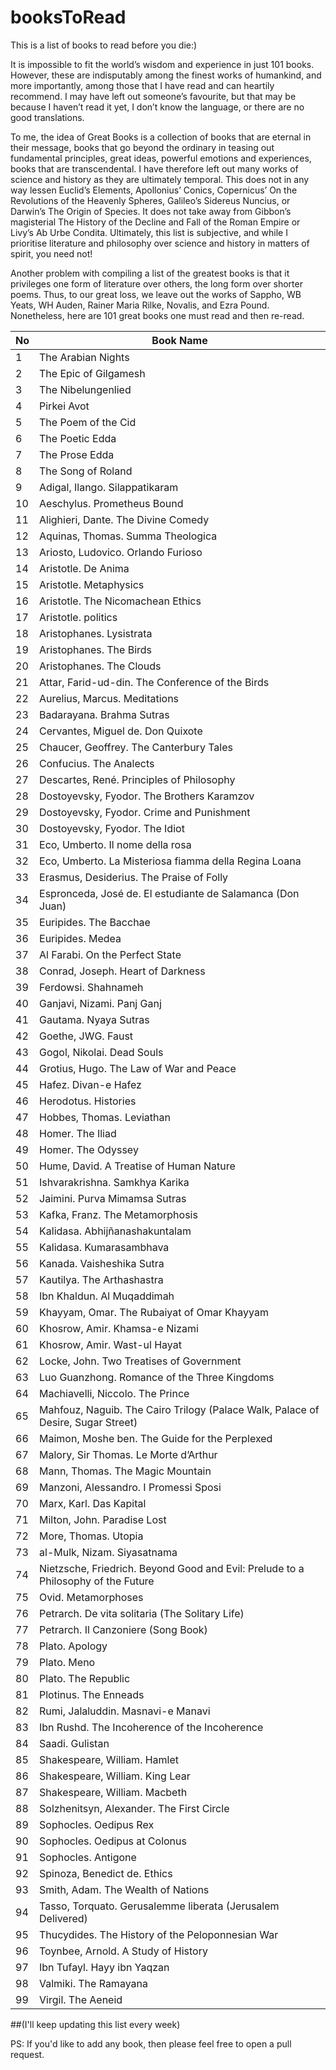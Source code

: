 # booksToRead

This is a list of books to read before you die:)

It is impossible to fit the world’s wisdom and experience in just 101 books. However, these are indisputably among the finest works of humankind, and more importantly, among those that I have read and can heartily recommend. I may have left out someone’s favourite, but that may be because I haven’t read it yet, I don’t know the language, or there are no good translations.

To me, the idea of Great Books is a collection of books that are eternal in their message, books that go beyond the ordinary in teasing out fundamental principles, great ideas, powerful emotions and experiences, books that are transcendental. I have therefore left out many works of science and history as they are ultimately temporal. This does not in any way lessen Euclid’s Elements, Apollonius’ Conics, Copernicus’ On the Revolutions of the Heavenly Spheres, Galileo’s Sidereus Nuncius, or Darwin’s The Origin of Species. It does not take away from Gibbon’s magisterial The History of the Decline and Fall of the Roman Empire or Livy’s Ab Urbe Condita. Ultimately, this list is subjective, and while I prioritise literature and philosophy over science and history in matters of spirit, you need not!

Another problem with compiling a list of the greatest books is that it privileges one form of literature over others, the long form over shorter poems. Thus, to our great loss, we leave out the works of Sappho, WB Yeats, WH Auden, Rainer Maria Rilke, Novalis, and Ezra Pound. Nonetheless, here are 101 great books one must read and then re-read.



No | Book Name
------------ | -------------
1 | The Arabian Nights
2 | The Epic of Gilgamesh
3 | The Nibelungenlied
4 | Pirkei Avot
5 | The Poem of the Cid
6 | The Poetic Edda
7 | The Prose Edda
8 | The Song of Roland
9 | Adigal, Ilango. Silappatikaram
10 | Aeschylus. Prometheus Bound
11 | Alighieri, Dante. The Divine Comedy
12 | Aquinas, Thomas. Summa Theologica
13 | Ariosto, Ludovico. Orlando Furioso
14 | Aristotle. De Anima
15 | Aristotle. Metaphysics
16 | Aristotle. The Nicomachean Ethics
17 | Aristotle. politics
18 | Aristophanes. Lysistrata
19 | Aristophanes. The Birds
20 | Aristophanes. The Clouds
21 | Attar, Farid-ud-din. The Conference of the Birds
22 | Aurelius, Marcus. Meditations
23 | Badarayana. Brahma Sutras
24 | Cervantes, Miguel de. Don Quixote
25 | Chaucer, Geoffrey. The Canterbury Tales
26 | Confucius. The Analects
27 | Descartes, René. Principles of Philosophy
28 | Dostoyevsky, Fyodor. The Brothers Karamzov
29 | Dostoyevsky, Fyodor. Crime and Punishment
30 | Dostoyevsky, Fyodor. The Idiot
31 | Eco, Umberto. Il nome della rosa
32 | Eco, Umberto. La Misteriosa fiamma della Regina Loana
33 | Erasmus, Desiderius. The Praise of Folly
34 | Espronceda, José de. El estudiante de Salamanca (Don Juan)
35 | Euripides. The Bacchae
36 | Euripides. Medea
37 | Al Farabi. On the Perfect State
38 | Conrad, Joseph. Heart of Darkness
39 | Ferdowsi. Shahnameh
40 | Ganjavi, Nizami. Panj Ganj
41 | Gautama. Nyaya Sutras
42 | Goethe, JWG. Faust
43 | Gogol, Nikolai. Dead Souls
44 | Grotius, Hugo. The Law of War and Peace
45 | Hafez. Divan-e Hafez
46 | Herodotus. Histories
47 | Hobbes, Thomas. Leviathan
48 | Homer. The Iliad
49 | Homer. The Odyssey
50 | Hume, David. A Treatise of Human Nature
51 | Ishvarakrishna. Samkhya Karika
52 | Jaimini. Purva Mimamsa Sutras
53 | Kafka, Franz. The Metamorphosis
54 | Kalidasa. Abhijñanashakuntalam
55 | Kalidasa. Kumarasambhava
56 | Kanada. Vaisheshika Sutra
57 | Kautilya. The Arthashastra
58 | Ibn Khaldun. Al Muqaddimah
59 | Khayyam, Omar. The Rubaiyat of Omar Khayyam
60 | Khosrow, Amir. Khamsa-e Nizami
61 | Khosrow, Amir. Wast-ul Hayat
62 | Locke, John. Two Treatises of Government
63 | Luo Guanzhong. Romance of the Three Kingdoms
64 | Machiavelli, Niccolo. The Prince
65 | Mahfouz, Naguib. The Cairo Trilogy (Palace Walk, Palace of Desire, Sugar Street)
66 | Maimon, Moshe ben. The Guide for the Perplexed
67 | Malory, Sir Thomas. Le Morte d’Arthur
68 | Mann, Thomas. The Magic Mountain
69 | Manzoni, Alessandro. I Promessi Sposi
70 | Marx, Karl. Das Kapital
71 | Milton, John. Paradise Lost
72 | More, Thomas. Utopia
73 | al-Mulk, Nizam. Siyasatnama
74 | Nietzsche, Friedrich. Beyond Good and Evil: Prelude to a Philosophy of the Future
75 | Ovid. Metamorphoses
76 | Petrarch. De vita solitaria (The Solitary Life)
77 | Petrarch. Il Canzoniere (Song Book)
78 | Plato. Apology
79 | Plato. Meno
80 | Plato. The Republic
81 | Plotinus. The Enneads
82 | Rumi, Jalaluddin. Masnavi-e Manavi
83 | Ibn Rushd. The Incoherence of the Incoherence
84 | Saadi. Gulistan
85 | Shakespeare, William. Hamlet
86 | Shakespeare, William. King Lear
87 | Shakespeare, William. Macbeth
88 | Solzhenitsyn, Alexander. The First Circle
89 | Sophocles. Oedipus Rex
90 | Sophocles. Oedipus at Colonus
91 | Sophocles. Antigone
92 | Spinoza, Benedict de. Ethics
93 | Smith, Adam. The Wealth of Nations
94 | Tasso, Torquato. Gerusalemme liberata (Jerusalem Delivered)
95 | Thucydides. The History of the Peloponnesian War
96 | Toynbee, Arnold. A Study of History
97 | Ibn Tufayl. Hayy ibn Yaqzan
98 | Valmiki. The Ramayana
99 | Virgil. The Aeneid
##(I'll keep updating this list every week)

PS: If you'd like to add any book, then please feel free to 
open a pull request.